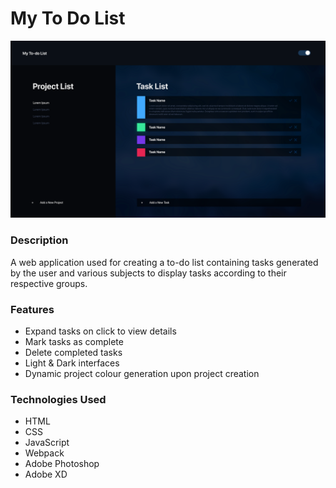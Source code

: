 # My To Do List

![preview image](https://github.com/Jpreet927/todo-list/blob/main/images/todo-list-preview.png)

### Description
A web application used for creating a to-do list containing tasks generated by the user and various subjects to display tasks according to their respective groups.

### Features
 - Expand tasks on click to view details
 - Mark tasks as complete 
 - Delete completed tasks
 - Light & Dark interfaces
 - Dynamic project colour generation upon project creation

### Technologies Used
 - HTML
 - CSS
 - JavaScript
 - Webpack
 - Adobe Photoshop
 - Adobe XD
